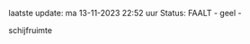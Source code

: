 laatste update: 
ma 13-11-2023 22:52   uur 
Status: FAALT - geel - 
<div class="service Y">schijfruimte</div>